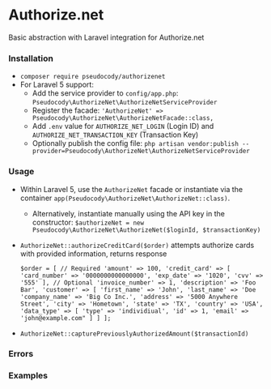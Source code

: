 # Authorize.net

Basic abstraction with Laravel integration for Authorize.net
 
### Installation

- `composer require pseudocody/authorizenet`
- For Laravel 5 support:
    - Add the service provider to `config/app.php`: `Pseudocody\AuthorizeNet\AuthorizeNetServiceProvider`
    - Register the facade: `'AuthorizeNet' => Pseudocody\AuthorizeNet\AuthorizeNetFacade::class,`
    - Add `.env` value for `AUTHORIZE_NET_LOGIN` (Login ID) and `AUTHORIZE_NET_TRANSACTION_KEY` (Transaction Key)
    - Optionally publish the config file: `php artisan vendor:publish --provider=Pseudocody\AuthorizeNet\AuthorizeNetServiceProvider`
    
### Usage
- Within Laravel 5, use the `AuthorizeNet` facade or instantiate via the container `app(Pseudocody\AuthorizeNet\AuthorizeNet::class)`.
    - Alternatively, instantiate manually using the API key in the constructor: `$authorizeNet = new Pseudocody\AuthorizeNet\AuthorizeNet($loginId, $transactionKey)`

- `AuthorizeNet::authorizeCreditCard($order)` attempts authorize cards with provided information, returns response


    `$order = [
            // Required
            'amount' => 100,
            'credit_card' => [
                'card_number' => '0000000000000000',
                'exp_date' => '1020',
                'cvv' => '555'
            ],
            // Optional
            'invoice_number' => 1,
            'description' => 'Foo Bar',
            'customer' => [
                'first_name' => 'John',
                'last_name' => 'Doe
                'company_name' => 'Big Co Inc.',
                'address' => '5000 Anywhere Street',
                'city' => 'Hometown',
                'state' => 'TX',
                'country' => 'USA',
                'data_type' => [
                    'type' => 'individiual',
                    'id' => 1,
                    'email' => 'john@example.com"
                ]
            ]
    ];`
- `AuthorizeNet::capturePreviouslyAuthorizedAmount($transactionId)`

### Errors

### Examples

```php
```

